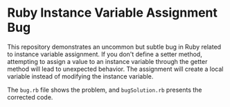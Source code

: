 # Ruby Instance Variable Assignment Bug

This repository demonstrates an uncommon but subtle bug in Ruby related to instance variable assignment. If you don't define a setter method, attempting to assign a value to an instance variable through the getter method will lead to unexpected behavior. The assignment will create a local variable instead of modifying the instance variable.

The `bug.rb` file shows the problem, and `bugSolution.rb` presents the corrected code.